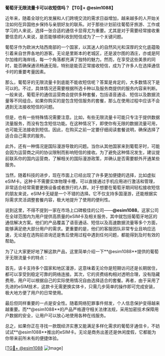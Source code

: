 **葡萄牙无限流量卡可以收短信吗？【TG💪+ @esim1088】**

近年来，随着全球化的发展和人们跨境交流的需求日益增加，越来越多的人开始关注如何在异国他乡保持与亲朋好友的联系。对于那些计划前往葡萄牙旅游、工作或学习的人来说，选择一张合适的通信卡显得尤为重要。尤其是对于需要经常接收重要信息的人来说，是否能够顺利收到短信成为了一个关键问题。

葡萄牙作为欧洲大陆西南部的一个国家，以其迷人的自然风光和深厚的文化底蕴吸引着来自世界各地的游客。无论是里斯本的老城区，还是波尔图的酒庄，亦或是阿尔加维的海岸线，每一个角落都充满了独特的魅力。然而，在享受这些美景的同时，能否确保通讯畅通无阻，特别是能否正常接收短信，成为了许多人在选择通信卡时的重要考量因素。

那么，葡萄牙的无限流量卡到底能不能收短信呢？答案是肯定的，大多数情况下是可以的。不过，具体情况还需要根据所选卡种以及服务商提供的服务内容来判断。一般来说，葡萄牙的通信运营商会提供多种套餐，包括语音通话、短信以及数据流量等不同组合。如果你购买的是包含短信服务的套餐，那么在使用过程中应该不会遇到无法接收短信的问题。

但是，也有一些特殊情况需要注意。比如，有些无限流量卡可能只专注于提供数据流量服务，而没有包含短信功能。在这种情况下，即使你有无限的数据流量可用，也可能无法接收到短信。因此，在购买之前一定要仔细阅读套餐说明，确保选择了适合自己需求的服务。

此外，还有一种情况是国际漫游导致的问题。当你从其他国家来到葡萄牙时，可能会因为运营商之间的协议限制而影响短信的接收。为了避免这种情况发生，建议提前联系你的国内运营商，了解相关的国际漫游政策，并确认是否需要额外开通某些服务。

当然，随着科技的进步，现在市面上已经出现了许多更加便捷的选择，比如虚拟eSIM卡。这种卡不需要实体物理卡槽，可以直接通过手机应用进行激活和管理，非常适合经常需要更换设备或者旅行的人群。对于想要在葡萄牙期间轻松接收短信的朋友来说，eSIM卡无疑是一个不错的选择。它不仅支持多国漫游，还能根据实际需求灵活调整套餐内容，极大地提升了使用的便利性。

说到这里，不得不提到一家在市场上口碑极佳的公司——**@esim1088**。这家公司在全球范围内为用户提供高质量的eSIM卡及相关服务，其中就包括葡萄牙地区的通信解决方案。他们的产品覆盖了语音通话、短信以及高速数据流量等多个方面，能够满足绝大部分用户的需求。更重要的是，他们的客服团队非常专业且响应迅速，无论是在选购前咨询还是售后使用过程中遇到任何问题，都能得到及时有效的帮助。

为了让大家更好地了解这款产品，这里简单介绍一下**@esim1088**提供的葡萄牙无限流量卡的特点：

首先，该卡支持多个国家和地区漫游，这意味着无论你是短期访问还是长期居住，都可以享受到稳定可靠的网络连接。其次，它的资费结构相对透明合理，没有隐藏费用，用户可以根据自己的实际使用情况自由选择适合的套餐。再者，由于采用了先进的eSIM技术，这款卡无需更换实体卡，只需几步简单的操作即可完成安装，极大地方便了用户的日常使用。

最后但同样重要的一点是安全性。随着网络犯罪事件频发，个人信息保护变得越来越重要。而**@esim1088**的产品严格遵守相关法律法规，采用加密技术保障用户数据的安全，让用户可以放心地使用各种在线服务。

总之，如果你正在寻找一款既经济实惠又能满足多样化需求的葡萄牙通信卡，不妨试试**@esim1088**推出的eSIM卡。无论是商务出差还是休闲度假，它都能为你带来前所未有的便捷体验。

[[TG💪+ @esim1088](https://t.me/s/esim1088) ![Image](https://i.postimg.cc/4NQfJmqS/Snipaste-2025-05-13-00-14-12.png)]